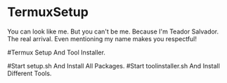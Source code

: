 
# TermuxSetup

You can look like me. But you can't be me.
Because I'm Teador Salvador. The real arrival.
Even mentioning my name makes you respectful!

#Termux Setup And Tool Installer.

#Start setup.sh And Install All Packages.
#Start toolinstaller.sh And Install Different Tools.
